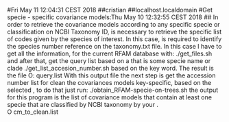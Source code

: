#Fri May 11 12:04:31 CEST 2018 ##cristian ##localhost.localdomain
#Get specie - specific covariance models:Thu May 10 12:32:55 CEST 2018 ##
In order to retrieve the covariance models according to any specific 
specie or classification on NCBI Taxonomy ID, is necessary to retrieve
the specific list of codes given by the species of interest.
In this case, is required to identify the species number reference on the
taxonomy.txt file. In this case I have to get all the information, 
for the current RFAM database with:
./get_files.sh
and after that, get the query list based on a <key word> that is 
some specie name or clade
./get_list_accesion_number.sh <key word>
based on the key word. The result is the file 
O: query.list
With this output file the next step is get the accession number
list for clean the covariances models key-specific, based on the
selected <key word>, to do that just run:
./obtain_RFAM-specie-on-trees.sh
the output for this program is the list of covariance models that
contain at least one specie that are classified by NCBI taxonomy
by your <key word>.  
O cm_to_clean.list

